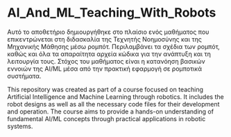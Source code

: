 # AI_And_ML_Teaching_With_Robots
Αυτό το αποθετήριο δημιουργήθηκε στο πλαίσιο ενός μαθήματος που επικεντρώνεται στη διδασκαλία της Τεχνητής Νοημοσύνης και της Μηχανικής Μάθησης μέσω ρομπότ. Περιλαμβάνει τα σχέδια των ρομπότ, καθώς και όλα τα απαραίτητα αρχεία κώδικα για την ανάπτυξη και τη λειτουργία τους. Στόχος του μαθήματος είναι η κατανόηση βασικών εννοιών της AI/ML μέσα από την πρακτική εφαρμογή σε ρομποτικά συστήματα.

This repository was created as part of a course focused on teaching Artificial Intelligence and Machine Learning through robotics. It includes the robot designs as well as all the necessary code files for their development and operation. The course aims to provide a hands-on understanding of fundamental AI/ML concepts through practical applications in robotic systems.
